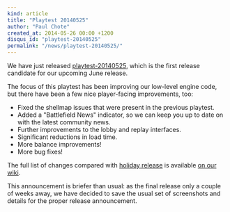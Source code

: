 ```yaml
---
kind: article
title: "Playtest 20140525"
author: "Paul Chote"
created_at: 2014-05-26 00:00 +1200
disqus_id: "playtest-20140525"
permalink: "/news/playtest-20140525/"
---
```


We have just released [playtest-20140525](/download/), which is the first release candidate for our upcoming June release.

The focus of this playtest has been improving our low-level engine code, but there have been a few nice player-facing
improvements, too:

- Fixed the shellmap issues that were present in the previous playtest.
- Added a "Battlefield News" indicator, so we can keep you up to date on with the latest community news.
- Further improvements to the lobby and replay interfaces.
- Significant reductions in load time.
- More balance improvements!
- More bug fixes!

The full list of changes compared with [holiday release](/news/release-20131223/) is available [on our wiki](https://github.com/OpenRA/OpenRA/wiki/Changelog).

This announcement is briefer than usual: as the final release only a couple of weeks away, we have decided to save the
usual set of screenshots and details for the proper release announcement.